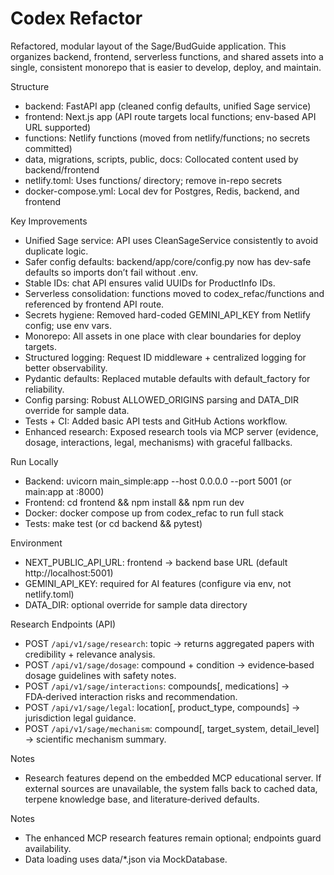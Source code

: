 # Codex Refactor

Refactored, modular layout of the Sage/BudGuide application. This organizes backend, frontend, serverless functions, and shared assets into a single, consistent monorepo that is easier to develop, deploy, and maintain.

Structure
- backend: FastAPI app (cleaned config defaults, unified Sage service)
- frontend: Next.js app (API route targets local functions; env-based API URL supported)
- functions: Netlify functions (moved from netlify/functions; no secrets committed)
- data, migrations, scripts, public, docs: Collocated content used by backend/frontend
- netlify.toml: Uses functions/ directory; remove in-repo secrets
- docker-compose.yml: Local dev for Postgres, Redis, backend, and frontend

Key Improvements
- Unified Sage service: API uses CleanSageService consistently to avoid duplicate logic.
- Safer config defaults: backend/app/core/config.py now has dev-safe defaults so imports don’t fail without .env.
- Stable IDs: chat API ensures valid UUIDs for ProductInfo IDs.
- Serverless consolidation: functions moved to codex_refac/functions and referenced by frontend API route.
- Secrets hygiene: Removed hard-coded GEMINI_API_KEY from Netlify config; use env vars.
- Monorepo: All assets in one place with clear boundaries for deploy targets.
 - Structured logging: Request ID middleware + centralized logging for better observability.
 - Pydantic defaults: Replaced mutable defaults with default_factory for reliability.
 - Config parsing: Robust ALLOWED_ORIGINS parsing and DATA_DIR override for sample data.
- Tests + CI: Added basic API tests and GitHub Actions workflow.
 - Enhanced research: Exposed research tools via MCP server (evidence, dosage, interactions, legal, mechanisms) with graceful fallbacks.

Run Locally
- Backend: uvicorn main_simple:app --host 0.0.0.0 --port 5001 (or main:app at :8000)
- Frontend: cd frontend && npm install && npm run dev
- Docker: docker compose up from codex_refac to run full stack
- Tests: make test (or cd backend && pytest)

Environment
- NEXT_PUBLIC_API_URL: frontend -> backend base URL (default http://localhost:5001)
- GEMINI_API_KEY: required for AI features (configure via env, not netlify.toml)
 - DATA_DIR: optional override for sample data directory

Research Endpoints (API)
- POST `/api/v1/sage/research`: topic → returns aggregated papers with credibility + relevance analysis.
- POST `/api/v1/sage/dosage`: compound + condition → evidence‑based dosage guidelines with safety notes.
- POST `/api/v1/sage/interactions`: compounds[, medications] → FDA‑derived interaction risks and recommendation.
- POST `/api/v1/sage/legal`: location[, product_type, compounds] → jurisdiction legal guidance.
- POST `/api/v1/sage/mechanism`: compound[, target_system, detail_level] → scientific mechanism summary.

Notes
- Research features depend on the embedded MCP educational server. If external sources are unavailable, the system falls back to cached data, terpene knowledge base, and literature‑derived defaults.

Notes
- The enhanced MCP research features remain optional; endpoints guard availability.
- Data loading uses data/*.json via MockDatabase.
